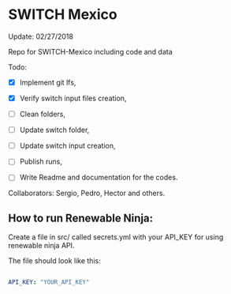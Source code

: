 # SWITCH Mexico
Update: 02/27/2018

Repo for SWITCH-Mexico including code and data

Todo:
- [x] Implement git lfs,
- [x] Verify switch input files creation,
- [ ] Clean folders,
- [ ] Update switch folder,
- [ ] Update switch input creation,
- [ ] Publish runs,
- [ ] Write Readme and documentation for the codes.


Collaborators:
Sergio, Pedro, Hector and others.


## How to run Renewable Ninja:

Create a file in src/ called secrets.yml with your API\_KEY for using renewable
ninja API.


The file should look like this:
```yaml

API_KEY: "YOUR_API_KEY"
```
